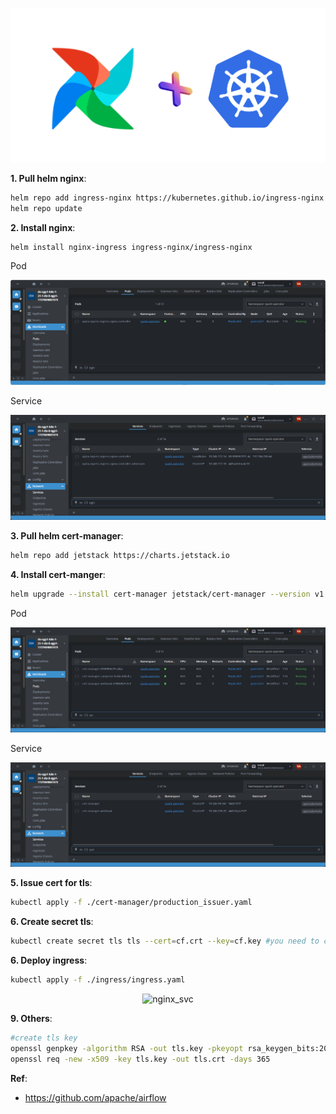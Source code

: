 <p align="center"><img alt="Nginx" src=https://github.com/vanty0829/dataplatform/blob/master/99.images/airflow.png></a></p>

**1. Pull helm nginx**:
</br>
```bash
helm repo add ingress-nginx https://kubernetes.github.io/ingress-nginx
helm repo update
```

**2. Install nginx**:
</br>
```bash
helm install nginx-ingress ingress-nginx/ingress-nginx
```
<p>Pod</p>
<p align="center"><img alt="nginx_pod" src=https://github.com/vanty0829/dataplatform/blob/master/99.images/lens_nginx_pod.png></a></p>

<p>Service</p>
<p align="center"><img alt="nginx_svc" src=https://github.com/vanty0829/dataplatform/blob/master/99.images/nginx_svc.png></a></p>

**3. Pull helm cert-manager**:
</br>
```bash
helm repo add jetstack https://charts.jetstack.io
```


**4. Install cert-manger**:
</br>
```bash
helm upgrade --install cert-manager jetstack/cert-manager --version v1.10.1 --set installCRDs=true
```
<p>Pod</p>
<p align="center"><img alt="nginx_pod" src=https://github.com/vanty0829/dataplatform/blob/master/99.images/cert_manager_pod.png></a></p>

<p>Service</p>
<p align="center"><img alt="nginx_svc" src=https://github.com/vanty0829/dataplatform/blob/master/99.images/cert_manager_service.png></a></p>

**5. Issue cert for tls**:
</br>
```bash
kubectl apply -f ./cert-manager/production_issuer.yaml
```

**6. Create secret tls**:
</br>
```bash
kubectl create secret tls tls --cert=cf.crt --key=cf.key #you need to create cf.crt and cf.key first
```

**6. Deploy ingress**:
</br>
```bash
kubectl apply -f ./ingress/ingress.yaml
```
<p align="center"><img alt="nginx_svc" src=https://github.com/vanty0829/dataplatform/blob/master/images/99.ingress.png></a></p>

**9. Others**:
</br>
```bash
#create tls key 
openssl genpkey -algorithm RSA -out tls.key -pkeyopt rsa_keygen_bits:2048
openssl req -new -x509 -key tls.key -out tls.crt -days 365
```

**Ref**:
- https://github.com/apache/airflow
